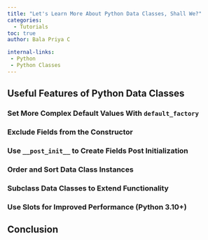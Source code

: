 ```yaml
---
title: "Let's Learn More About Python Data Classes, Shall We?"
categories:
  - Tutorials
toc: true
author: Bala Priya C

internal-links:
 - Python
 - Python Classes
---
```


## Useful Features of Python Data Classes

### Set More Complex Default Values With `default_factory`

### Exclude Fields from the Constructor

### Use `__post_init__` to Create Fields Post Initialization

### Order and Sort Data Class Instances

### Subclass Data Classes to Extend Functionality

### Use Slots for Improved Performance (Python 3.10+)

## Conclusion

